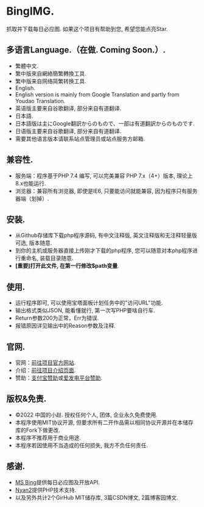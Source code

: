 # BingIMG.
抓取并下载每日必应图.
如果这个项目有帮助到您, 希望您能点亮Star.

## 多语言Language.（在做. Coming Soon.）.
- 繁體中文.
- 繁中版來自網絡簡繁轉換工具.
- 繁中版来自网络简繁转换工具.
- English.
- English version is mainly from Google Translation and partly from Youdao Translation.
- 英语版主要来自谷歌翻译, 部分来自有道翻译.
- 日本語.
- 日本語版は主にGoogle翻訳からのもので、一部は有道翻訳からのものです.
- 日语版主要来自谷歌翻译, 部分来自有道翻译.
- 需要其他语言版本请联系站点管理员或站点服务方邮箱.

## 兼容性.
- 服务端：程序基于PHP 7.4 编写, 可以完美兼容 PHP 7.x（4+）版本, 理论上8.x也能运行.
- 浏览器：兼容所有浏览器, 即使是IE6, 只要能访问就能兼容, 因为程序只有服务器端（划掉）.

## 安装.
- 从Github存储库下载php程序源码, 有中文注释版, 英文注释版和无注释轻量版可选, 版本随意.
- 到你的主机或服务器直接上传刚才下载的php程序, 您可以随意对本php程序进行重命名, 装载目录随意.
- **[重要]打开此文件, 在第一行修改$path变量**.

## 使用.
- 运行程序即可, 可以使用宝塔面板计划任务中的"访问URL"功能.
- 输出格式类似JSON, 能看懂就行, 第一次写PHP要啥自行车.
- Return参数200为正常，Err为错误.
- 报错原因详见输出中的Reason参数及注释.

## 官网.
- 官网：[前往项目官方网站](https://bing.forchina.ml/).
- 介绍：[前往项目介绍页面](https://xiaozhao233.top/bing/).
- 赞助：[支付宝赞助](https://xiaozhao233.top/zfb.png)或[爱发电平台赞助](https://afdian.net/@xiaozhao233).

## 版权&免责.
- ©2022 中国的小赵. 授权任何个人, 团体, 企业永久免费使用.
- 本程序使用MIT协议开源, 但要求所有二开作品需以相同协议开源并在本储存库的Fork下做更改.
- 本程序不推荐用于商业用途.
- 本程序若因使用不当造成的任何损失, 我方不负任何责任.

## 感谢.
- [MS Bing](https://cn.bing.com)提供每日必应图及开放API.
- [Nyan2](https://github.com/nyan2)提供PHP技术支持.
- 以及另外共计2个GirHub MIT储存库, 3篇CSDN博文, 2篇博客园博文.

